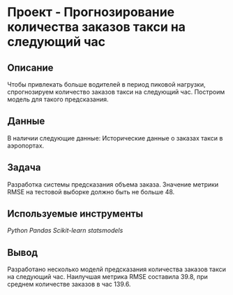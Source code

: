 # Проект - Прогнозирование количества заказов такси на следующий час

## Описание

Чтобы привлекать больше водителей в период пиковой нагрузки, спрогнозируем количество заказов такси на следующий час. Построим модель для такого предсказания.

## Данные

В наличии следующие данные:
Исторические данные о заказах такси в аэропортах. 


## Задача

Разработка системы предсказания объема заказа. Значение метрики RMSE на тестовой выборке должно быть не больше 48.

## Используемые инструменты
*Python Pandas Scikit-learn statsmodels*

## Вывод
Разработано несколько моделй предсказания количества заказов такси на следующий час. Наилучшая метрика RMSE составила 39.8, при среднем количестве заказов в час	139.6.
